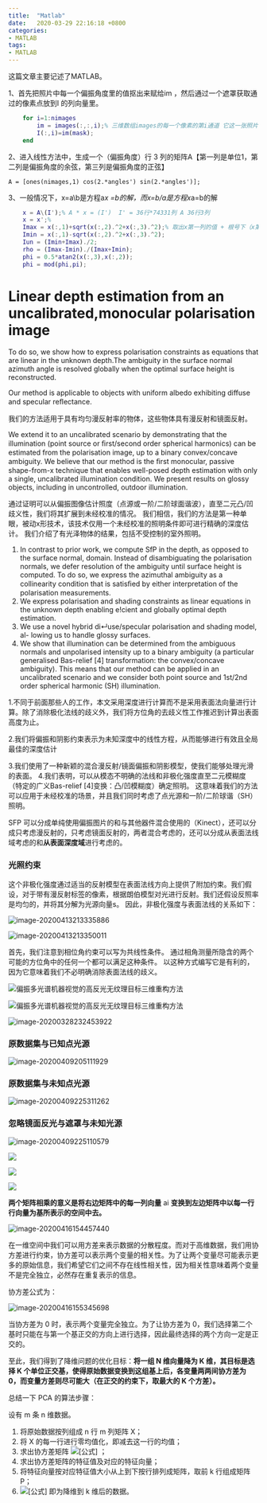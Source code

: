 ```yaml
---
title:  "Matlab"
date:   2020-03-29 22:16:18 +0800
categories:
- MATLAB
tags:
- MATLAB
---
```





这篇文章主要记述了MATLAB。

<!--more-->

1、首先把照片中每一个偏振角度里的值抠出来赋给im ，然后通过一个遮罩获取通过的像素点放到I 的列向量里。

```matlab
    for i=1:nimages
        im = images(:,:,i);% 三维数组images的每一个像素的第i通道 它这一张照片有36个通道？%读取每一个通道里的值赋给im，然后im利用遮罩来把1像素下的变成I的列向量
        I(:,i)=im(mask);
    end
```

2、进入线性方法中，生成一个（偏振角度）行 3 列的矩阵A【第一列是单位1，第二列是偏振角度的余弦，第三列是偏振角度的正弦】

`A = [ones(nimages,1) cos(2.*angles') sin(2.*angles')];`

3、一般情况下，x=a\b是方程a*x =b的解，而x=b/a是方程x*a=b的解

```matlab
	x = A\(I');% A * x = (I')  I' = 36行*74331列 A 36行3列
    x = x';%
    Imax = x(:,1)+sqrt(x(:,2).^2+x(:,3).^2);% 取出x第一列的值 + 根号下（x第二列的值^2 + x第三列的值^2）
    Imin = x(:,1)-sqrt(x(:,2).^2+x(:,3).^2);
    Iun = (Imin+Imax)./2;
    rho = (Imax-Imin)./(Imax+Imin);
    phi = 0.5*atan2(x(:,3),x(:,2));
    phi = mod(phi,pi);
```

# Linear depth estimation from an uncalibrated,monocular polarisation image



To do so, we show how to express polarisation constraints as equations that are linear in the unknown depth.The ambiguity in the surface normal azimuth angle is resolved globally when the optimal surface height is reconstructed.

Our method is applicable to objects with uniform albedo exhibiting diffuse and specular reﬂectance.

我们的方法适用于具有均匀漫反射率的物体，这些物体具有漫反射和镜面反射。

We extend it to an uncalibrated scenario by demonstrating that the illumination (point source or ﬁrst/second order spherical harmonics) can be estimated from the polarisation image, up to a binary convex/concave ambiguity. We believe that our method is the ﬁrst monocular, passive shape-from-x technique that enables well-posed depth estimation with only a single, uncalibrated illumination condition. We present results on glossy objects, including in uncontrolled, outdoor illumination.

通过证明可以从偏振图像估计照度（点源或一阶/二阶球面谐波），直至二元凸/凹歧义性，我们将其扩展到未经校准的情况。
我们相信，我们的方法是第一种单眼，被动x形技术，该技术仅用一个未经校准的照明条件即可进行精确的深度估计。
我们介绍了有光泽物体的结果，包括不受控制的室外照明。

1. In contrast to prior work, we compute SfP in the depth, as opposed to the
   surface normal, domain. Instead of disambiguating the polarisation normals,
   we defer resolution of the ambiguity until surface height is computed. To do
   so, we express the azimuthal ambiguity as a collinearity condition that is
   satisﬁed by either interpretation of the polarisation measurements.
2. We express polarisation and shading constraints as linear equations in the
   unknown depth enabling e!cient and globally optimal depth estimation.
3. We use a novel hybrid di↵use/specular polarisation and shading model, al-
   lowing us to handle glossy surfaces.
4. We show that illumination can be determined from the ambiguous normals
   and unpolarised intensity up to a binary ambiguity (a particular generalised
   Bas-relief [4] transformation: the convex/concave ambiguity). This means
   that our method can be applied in an uncalibrated scenario and we consider
   both point source and 1st/2nd order spherical harmonic (SH) illumination.

1.不同于前面那些人的工作，本文采用深度进行计算而不是采用表面法向量进行计算。除了消除极化法线的歧义外，我们将方位角的去歧义性工作推迟到计算出表面高度为止。

2.我们将偏振和阴影约束表示为未知深度中的线性方程，从而能够进行有效且全局最佳的深度估计

3.我们使用了一种新颖的混合漫反射/镜面偏振和阴影模型，使我们能够处理光滑的表面。 
4.我们表明，可以从模态不明确的法线和非极化强度直至二元模糊度（特定的广义Bas-relief [4]变换：凸/凹模糊度）确定照明。
这意味着我们的方法可以应用于未经校准的场景，并且我们同时考虑了点光源和一阶/二阶球谐（SH）照明。

SFP 可以分成单纯使用偏振图片的和与其他器件混合使用的（Kinect），还可以分成只考虑漫反射的，只考虑镜面反射的，两者混合考虑的，还可以分成从表面法线域考虑的和**从表面深度域**进行考虑的。

 

### 光照约束

这个非极化强度通过适当的反射模型在表面法线方向上提供了附加约束。我们假设，对于带有漫反射标签的像素，根据朗伯模型对光进行反射。我们还假设反照率是均匀的，并将其分解为光源向量s。
因此，非极化强度与表面法线的关系如下：



![image-20200413213335886](https://i.loli.net/2020/04/13/jw4mgGkzrWJsaOT.png)

![image-20200413213350011](https://i.loli.net/2020/04/15/O8S1zDXb9ocUgxf.png)

首先，我们注意到相位角约束可以写为共线性条件。
通过相角测量所隐含的两个可能的方位角中的任何一个都可以满足这种条件。
以这种方式编写它是有利的，因为它意味着我们不必明确消除表面法线的歧义。

![偏振多光谱机器视觉的高反光无纹理目标三维重构方法](https://i.loli.net/2020/04/09/JGmMENR2z4TFrdZ.png)



![偏振多光谱机器视觉的高反光无纹理目标三维重构方法](https://i.loli.net/2020/04/09/KuSsVwoLXkPfFaZ.png)

![image-20200328232453922](https://i.loli.net/2020/03/29/U4SpBovcEZOCNaY.png)



### 原数据集与已知点光源

![image-20200409205111929](https://i.loli.net/2020/04/09/CnkAH9gW5BTNQhM.png)

### 原数据集与未知点光源

![image-20200409225311262](https://i.loli.net/2020/04/09/6lCwRYUHMt8oFfk.png)

### 忽略镜面反光与遮罩与未知光源

![image-20200409225110579](https://i.loli.net/2020/04/10/DQCVHcWlTM4iome.png)





![](https://i.loli.net/2020/04/15/fg5YATGO7JlpDLF.jpg)











![](https://i.loli.net/2020/03/31/Q2KTpNMundXUsxl.jpg)

![](https://i.loli.net/2020/03/31/amGrO9uxZVKHzfF.jpg)

**两个矩阵相乘的意义是将右边矩阵中的每一列向量** ai **变换到左边矩阵中以每一行行向量为基所表示的空间中去。**



![image-20200416154457440](https://i.loli.net/2020/04/16/AYc5Bjs1n6tRDgI.png)

在一维空间中我们可以用方差来表示数据的分散程度。而对于高维数据，我们用协方差进行约束，协方差可以表示两个变量的相关性。为了让两个变量尽可能表示更多的原始信息，我们希望它们之间不存在线性相关性，因为相关性意味着两个变量不是完全独立，必然存在重复表示的信息。

协方差公式为：

![image-20200416155345698](https://i.loli.net/2020/04/16/NfOp6z7oFKnA9hE.png)

当协方差为 0 时，表示两个变量完全独立。为了让协方差为 0，我们选择第二个基时只能在与第一个基正交的方向上进行选择，因此最终选择的两个方向一定是正交的。

至此，我们得到了降维问题的优化目标：**将一组 N 维向量降为 K 维，其目标是选择 K 个单位正交基，使得原始数据变换到这组基上后，各变量两两间协方差为 0，而变量方差则尽可能大（在正交的约束下，取最大的 K 个方差）。**

总结一下 PCA 的算法步骤：

设有 m 条 n 维数据。

1. 将原始数据按列组成 n 行 m 列矩阵 X；
2. 将 X 的每一行进行零均值化，即减去这一行的均值；
3. 求出协方差矩阵 ![[公式]](https://www.zhihu.com/equation?tex=C%3D%5Cfrac%7B1%7D%7Bm%7DXX%5E%5Cmathsf%7BT%7D) ；
4. 求出协方差矩阵的特征值及对应的特征向量；
5. 将特征向量按对应特征值大小从上到下按行排列成矩阵，取前 k 行组成矩阵 P；
6. ![[公式]](https://www.zhihu.com/equation?tex=Y%3DPX) 即为降维到 k 维后的数据。